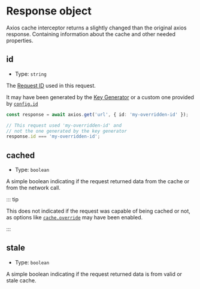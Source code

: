 # Response object

Axios cache interceptor returns a slightly changed than the original axios response.
Containing information about the cache and other needed properties.

## id

- Type: `string`

The [Request ID](../guide/request-id.md) used in this request.

It may have been generated by the [Key Generator](../guide/request-id.md#custom-generator)
or a custom one provided by [`config.id`](./request-specifics.md#id)

```ts
const response = await axios.get('url', { id: 'my-overridden-id' });

// This request used 'my-overridden-id' and
// not the one generated by the key generator
response.id === 'my-overridden-id';
```

## cached

- Type: `boolean`

A simple boolean indicating if the request returned data from the cache or from the
network call.

::: tip

This does not indicated if the request was capable of being cached or not, as options like
[`cache.override`](./request-specifics.md#cache-override) may have been enabled.

:::

## stale

- Type: `boolean`

A simple boolean indicating if the request returned data is from valid or stale cache.
